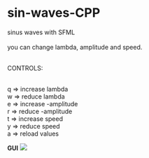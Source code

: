 # sin-waves-CPP
sinus waves with SFML<br /><br />
you can change lambda, amplitude and speed.<br /><br />

CONTROLS:<br /><br />

q => increase lambda<br />
w => reduce lambda<br />
e => increase -amplitude<br />
r => reduce -amplitude<br />
t => increase speed<br />
y => reduce speed<br />
a => reload values<br />


<b>GUI</b>
<img src="D:/Klasörüm/Benim Dosyalar/Photos/sinwave.png" />
